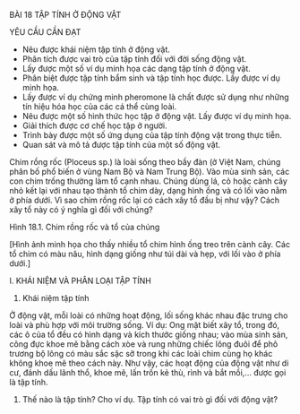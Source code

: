 BÀI 18 TẬP TÍNH Ở ĐỘNG VẬT

YÊU CẦU CẦN ĐẠT

- Nêu được khái niệm tập tính ở động vật.
- Phân tích được vai trò của tập tính đối với đời sống động vật.
- Lấy được một số ví dụ minh họa các dạng tập tính ở động vật.
- Phân biệt được tập tính bẩm sinh và tập tính học được. Lấy được ví dụ minh họa.
- Lấy được ví dụ chứng minh pheromone là chất được sử dụng như những tín hiệu hóa học của các cá thể cùng loài.
- Nêu được một số hình thức học tập ở động vật. Lấy được ví dụ minh họa.
- Giải thích được cơ chế học tập ở người.
- Trình bày được một số ứng dụng của tập tính động vật trong thực tiễn.
- Quan sát và mô tả được tập tính của một số động vật.

Chim rồng rốc (Ploceus sp.) là loài sống theo bầy đàn (ở Việt Nam, chúng phân bố phổ biến ở vùng Nam Bộ và Nam Trung Bộ). Vào mùa sinh sản, các con chim trống thường làm tổ cạnh nhau. Chúng dùng lá, cỏ hoặc cành cây nhỏ kết lại với nhau tạo thành tổ chim dày, dạng hình ống và có lối vào nằm ở phía dưới. Vì sao chim rồng rốc lại có cách xây tổ đầu bị như vậy? Cách xây tổ này có ý nghĩa gì đối với chúng?

Hình 18.1. Chim rồng rốc và tổ của chúng

[Hình ảnh minh họa cho thấy nhiều tổ chim hình ống treo trên cành cây. Các tổ chim có màu nâu, hình dạng giống như túi dài và hẹp, với lối vào ở phía dưới.]

I. KHÁI NIỆM VÀ PHÂN LOẠI TẬP TÍNH

1. Khái niệm tập tính

Ở động vật, mỗi loài có những hoạt động, lối sống khác nhau đặc trưng cho loài và phù hợp với môi trường sống. Ví dụ: Ong mật biết xây tổ, trong đó, các ô của tổ đều có hình dạng và kích thước giống nhau; vào mùa sinh sản, công đực khoe mẽ bằng cách xòe và rung những chiếc lông đuôi để phô trương bộ lông có màu sắc sặc sỡ trong khi các loài chim cùng họ khác không khoe mẽ theo cách này. Như vậy, các hoạt động của động vật như di cư, đánh dấu lãnh thổ, khoe mẽ, lấn trốn kẻ thù, rình và bắt mồi,... được gọi là tập tính.

1. Thế nào là tập tính? Cho ví dụ. Tập tính có vai trò gì đối với động vật?
